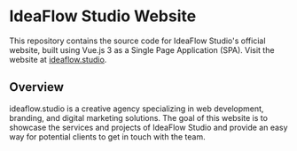 # IdeaFlow Studio Website

This repository contains the source code for IdeaFlow Studio's official website, built using Vue.js 3 as a Single Page Application (SPA). Visit the website at [ideaflow.studio](https:ideaflow.studio).

## Overview

ideaflow.studio is a creative agency specializing in web development, branding, and digital marketing solutions. The goal of this website is to showcase the services and projects of IdeaFlow Studio and provide an easy way for potential clients to get in touch with the team.
